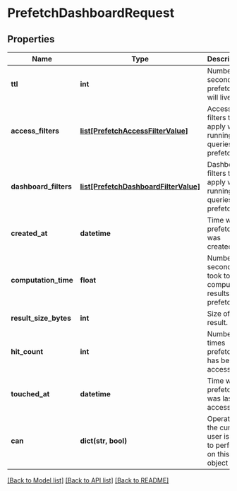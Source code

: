 # PrefetchDashboardRequest

## Properties
Name | Type | Description | Notes
------------ | ------------- | ------------- | -------------
**ttl** | **int** | Number of seconds prefetch will live for. | [optional] 
**access_filters** | [**list[PrefetchAccessFilterValue]**](PrefetchAccessFilterValue.md) | Access filters to apply when running queries for prefetch. | [optional] 
**dashboard_filters** | [**list[PrefetchDashboardFilterValue]**](PrefetchDashboardFilterValue.md) | Dashboard filters to apply when running queries for prefetch. | [optional] 
**created_at** | **datetime** | Time when prefetch was created. | [optional] 
**computation_time** | **float** | Number of seconds it took to compute results for prefetch. | [optional] 
**result_size_bytes** | **int** | Size of result. | [optional] 
**hit_count** | **int** | Number of times prefetch has been accessed. | [optional] 
**touched_at** | **datetime** | Time when prefetch was last accessed. | [optional] 
**can** | **dict(str, bool)** | Operations the current user is able to perform on this object | [optional] 

[[Back to Model list]](../README.md#documentation-for-models) [[Back to API list]](../README.md#documentation-for-api-endpoints) [[Back to README]](../README.md)


